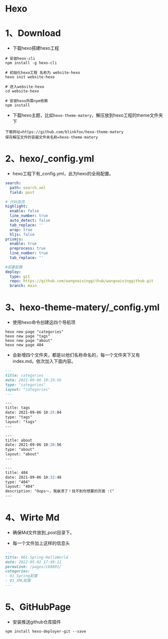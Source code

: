 # Hexo

# 1、Download

- 下载hexo搭建hexo工程

```shell
# 安装heox-cli
npm install -g hexo-cli

# 初始化hexo工程 名称为 website-hexo
hexo init website-hexo

# 进入website-hexo
cd website-hexo

# 安装hexo所需npm依赖
npm install
```

- 下载hexo主题，比如`hexo-theme-matery`，解压放到hexo工程的theme文件夹下

```properties
下载网址=https://github.com/blinkfox/hexo-theme-matery
保存解压文件的容器文件夹名称=hexo-theme-matery
```

# 2、hexo/_config.yml

- hexo工程下有_config.yml，此为hexo的全局配置。

```yaml
search:
  path: search.xml
  field: post
  
# 代码高亮  
highlight:
  enable: false
  line_number: true
  auto_detect: false
  tab_replace: ''
  wrap: true
  hljs: false
prismjs:
  enable: true
  preprocess: true
  line_number: true
  tab_replace: '' 
  
#部署配置 
deploy:
  type: git
  repo: https://github.com/wangnaixinggithub/wangnaixinggithub.git
  branch: main  
```

# 3、hexo-theme-matery/_config.yml

- 使用hexo命令创建这四个导航项

```shell
hexo new page "categories"
hexo new page "tags"
hexo new page "about"
hexo new page 404
```

- 会新增四个文件夹，都是以他们名称命名的，每一个文件夹下又有index.md。依次加入下面内容。

```markdown
---
title: categories
date: 2021-09-06 10:19:56
type: "categories"
layout: "categories"
---

---
title: tags
date: 2021-09-06 10:25:04
type: "tags"
layout: "tags"
---

---
title: about
date: 2021-09-06 10:28:56
type: "about"
layout: "about"
---

---
title: 404
date: 2021-09-06 10:32:48
type: "404"
layout: "404"
description: "Oops～，我崩溃了！找不到你想要的页面 :("
---
```

# 4、Wirte Md

- 确保Md文件放到_post目录下。

- 每一个文件加上这样的信息头

```markdown
---
title: 001-Spring-HelloWorld
date: 2022-05-02 17:49:11
permalink: /pages/c68801/
categories:
- 01_Spring配置
- 01_XML配置
---
```

# 5、GitHubPage

- 安装推送github仓库插件

```shell
npm install hexo-deployer-git --save
```



